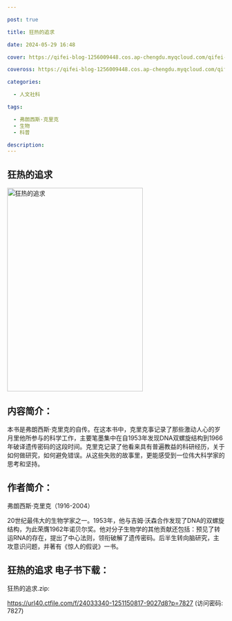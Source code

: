 ```yaml
---

post: true

title: 狂热的追求

date: 2024-05-29 16:48

cover: https://qifei-blog-1256009448.cos.ap-chengdu.myqcloud.com/qifei-blog/65556ac3c458853aef5d1644.jpg

coveross: https://qifei-blog-1256009448.cos.ap-chengdu.myqcloud.com/qifei-blog/65556ac3c458853aef5d1644.jpg

categories:

  - 人文社科

tags:

  - 弗朗西斯·克里克
  - 生物
  - 科普

description:
---
```


## 狂热的追求
<img alt=" 狂热的追求" class="aligncenter loading" data-was-processed="true" decoding="async" fetchpriority="high" height="471" src="https://qifei-blog-1256009448.cos.ap-chengdu.myqcloud.com/qifei-blog/65556ac3c458853aef5d1644.jpg " style="cursor: zoom-in;" width="314"/>

## 内容简介：

本书是弗朗西斯·克里克的自传。在这本书中，克里克事记录了那些激动人心的岁月里他所参与的科学工作，主要笔墨集中在自1953年发现DNA双螺旋结构到1966年破译遗传密码的这段时间。克里克记录了他看来具有普遍教益的科研经历，关于如何做研究，如何避免错误。从这些失败的故事里，更能感受到一位伟大科学家的思考和坚持。

## 作者简介：

弗朗西斯·克里克（1916-2004）

20世纪最伟大的生物学家之一。1953年，他与吉姆·沃森合作发现了DNA的双螺旋结构，为此荣膺1962年诺贝尔奖。他对分子生物学的其他贡献还包括：预见了转运RNA的存在，提出了中心法则，领衔破解了遗传密码。后半生转向脑研究，主攻意识问题，并著有《惊人的假说》一书。

## 狂热的追求 电子书下载：

狂热的追求.zip: 

https://url40.ctfile.com/f/24033340-1251150817-9027d8?p=7827 (访问密码: 7827)

